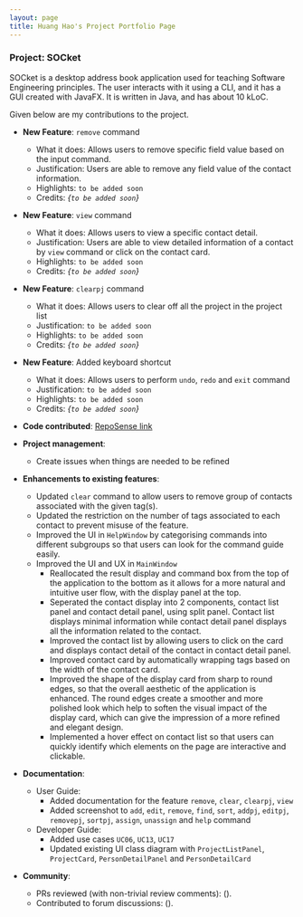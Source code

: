 ```yaml
---
layout: page
title: Huang Hao's Project Portfolio Page
---
```


### Project: SOCket

SOCket is a desktop address book application used for teaching Software Engineering principles. The user interacts with it using a CLI, and it has a GUI created with JavaFX. It is written in Java, and has about 10 kLoC.

Given below are my contributions to the project.

* **New Feature**: `remove` command
    * What it does: Allows users to remove specific field value based on the input command.
    * Justification: Users are able to remove any field value of the contact information.
    * Highlights: `to be added soon`
    * Credits: *{`to be added soon`}*

* **New Feature**: `view` command
  * What it does: Allows users to view a specific contact detail.
  * Justification: Users are able to view detailed information of a contact by `view` command or click on the contact card.
  * Highlights: `to be added soon`
  * Credits: *{`to be added soon`}*

* **New Feature**: `clearpj` command
    * What it does: Allows users to clear off all the project in the project list
    * Justification: `to be added soon`
    * Highlights: `to be added soon`
    * Credits: *{`to be added soon`}*

* **New Feature**: Added keyboard shortcut
  * What it does: Allows users to perform `undo`, `redo` and `exit` command
  * Justification: `to be added soon`
  * Highlights: `to be added soon`
  * Credits: *{`to be added soon`}*

* **Code contributed**: [RepoSense link](https://nus-cs2103-ay2223s2.github.io/tp-dashboard/?search=huanghao1998&breakdown=true)

* **Project management**:
    * Create issues when things are needed to be refined

* **Enhancements to existing features**:
    * Updated `clear` command to allow users to remove group of contacts associated with the given tag(s).
    * Updated the restriction on the number of tags associated to each contact to prevent misuse of the feature.
    * Improved the UI in `HelpWindow` by categorising commands into different subgroups so that users can look for the command guide easily. 
    * Improved the UI and UX in `MainWindow`
      * Reallocated the result display and command box from the top of the application to the bottom as it allows for a more natural and intuitive user flow, with the display panel at the top.
      * Seperated the contact display into 2 components, contact list panel and contact detail panel, using split panel. Contact list displays minimal information while contact detail panel displays all the information related to the contact.
      * Improved the contact list by allowing users to click on the card and displays contact detail of the contact in contact detail panel.
      * Improved contact card by automatically wrapping tags based on the width of the contact card.
      * Improved the shape of the display card from sharp to round edges, so that the overall aesthetic of the application is enhanced. The round edges create a smoother and more polished look which help to soften the visual impact of the display card, which can give the impression of a more refined and elegant design.
      * Implemented a hover effect on contact list so that users can quickly identify which elements on the page are interactive and clickable.

* **Documentation**:
    * User Guide:
        * Added documentation for the feature `remove`, `clear`, `clearpj`, `view`
        * Added screenshot to `add`, `edit`, `remove`, `find`, `sort`, `addpj`, `editpj`, `removepj`, `sortpj`, `assign`, `unassign` and `help` command
    * Developer Guide:
        * Added use cases `UC06`, `UC13`, `UC17`
        * Updated existing UI class diagram with `ProjectListPanel`, `ProjectCard`, `PersonDetailPanel` and `PersonDetailCard`

* **Community**:
    * PRs reviewed (with non-trivial review comments): ().
    * Contributed to forum discussions: ().

